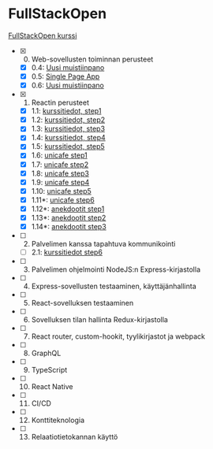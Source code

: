 # FullStackOpen
[FullStackOpen kurssi](https://fullstackopen.com/)

- [x] 0. Web-sovellusten toiminnan perusteet
  - [x] 0.4: [Uusi muistiinpano](./FullStackOpen/0.4-Uusi%20muistiinpano.png)
  - [x] 0.5: [Single Page App](./FullStackOpen/0.5-Single%20Page%20App.png)
  - [x] 0.6: [Uusi muistiinpano](./FullStackOpen/0.6-Uusi%20muistiinpano.png)
- [x] 1. Reactin perusteet
  - [x] 1.1: [kurssitiedot, step1](./Kurssitiedot/)
  - [x] 1.2: [kurssitiedot, step2](./Kurssitiedot/)
  - [x] 1.3: [kurssitiedot, step3](./Kurssitiedot/)
  - [x] 1.4: [kurssitiedot, step4](./Kurssitiedot/)
  - [x] 1.5: [kurssitiedot, step5](./Kurssitiedot/)
  - [x] 1.6: [unicafe step1](./Unicafe/)
  - [x] 1.7: [unicafe step2](./Unicafe/)
  - [x] 1.8: [unicafe step3](./Unicafe/)
  - [x] 1.9: [unicafe step4](./Unicafe/)
  - [x] 1.10: [unicafe step5](./Unicafe/)
  - [x] 1.11*: [unicafe step6](./Unicafe/)
  - [x] 1.12*: [anekdootit step1](./Anekdootit/)
  - [x] 1.13*: [anekdootit step2](./Anekdootit/)
  - [x] 1.14*: [anekdootit step3](./Anekdootit/)
- [ ] 2. Palvelimen kanssa tapahtuva kommunikointi
  - [ ] 2.1: [kurssitiedot step6](./Kurssitiedot/)
- [ ] 3. Palvelimen ohjelmointi NodeJS:n Express-kirjastolla
- [ ] 4. Express-sovellusten testaaminen, käyttäjänhallinta
- [ ] 5. React-sovelluksen testaaminen
- [ ] 6. Sovelluksen tilan hallinta Redux-kirjastolla
- [ ] 7. React router, custom-hookit, tyylikirjastot ja webpack
- [ ] 8. GraphQL
- [ ] 9.  TypeScript
- [ ] 10. React Native
- [ ] 11. CI/CD
- [ ] 12. Konttiteknologia
- [ ] 13. Relaatiotietokannan käyttö